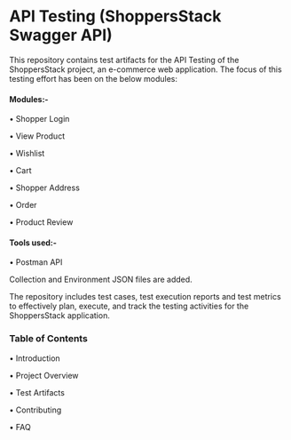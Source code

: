 #                              API Testing (ShoppersStack Swagger API)
This repository contains test artifacts for the API Testing of the ShoppersStack project, an e-commerce web application. 
The focus of this testing effort has been on the below modules:

#### Modules:-
•	Shopper Login

•	View Product

•	Wishlist

•	Cart

•	Shopper Address

•	Order

•	Product Review

#### Tools used:-
•	Postman API

Collection and Environment JSON files are added.

The repository includes test cases, test execution reports and test metrics to effectively plan, execute, and track the testing activities for the ShoppersStack application.

### Table of Contents
•	Introduction

•	Project Overview

•	Test Artifacts

•	Contributing

•	FAQ
